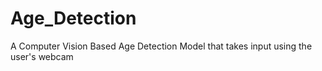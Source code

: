 # Age_Detection
A Computer Vision Based Age Detection Model that takes input using the user's webcam
